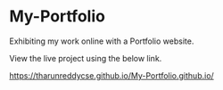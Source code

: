 # My-Portfolio
Exhibiting my work online with a Portfolio website.

View the live project using the below link.

https://tharunreddycse.github.io/My-Portfolio.github.io/
